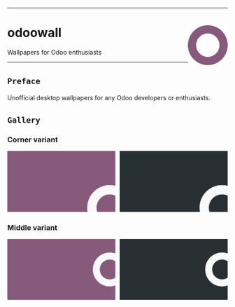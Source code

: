 <hr><div>
<a href="../.."><img align="right" height="91" src="assets/logo.png" alt="logo"></a>
<h1>odoowall</h1>
<p>Wallpapers for Odoo enthusiasts</p>
</div><hr>

## `Preface`

Unofficial desktop wallpapers for any Odoo developers or enthusiasts.

## `Gallery`

### Corner variant

<a href="src/odoo-corner-bright.png"><img src="src/odoo-corner-bright.svg" width="49%"/></a><a><img src="assets/none.png" width="2%"/></a><a href="src/odoo-corner-darken.png"><img src="src/odoo-corner-darken.svg" width="49%"/></a>

### Middle variant

<a href="src/odoo-middle-bright.png"><img src="src/odoo-middle-bright.svg" width="49%"/></a><a><img src="assets/none.png" width="2%"/></a><a href="src/odoo-middle-darken.png"><img src="src/odoo-middle-darken.svg" width="49%"/></a>
